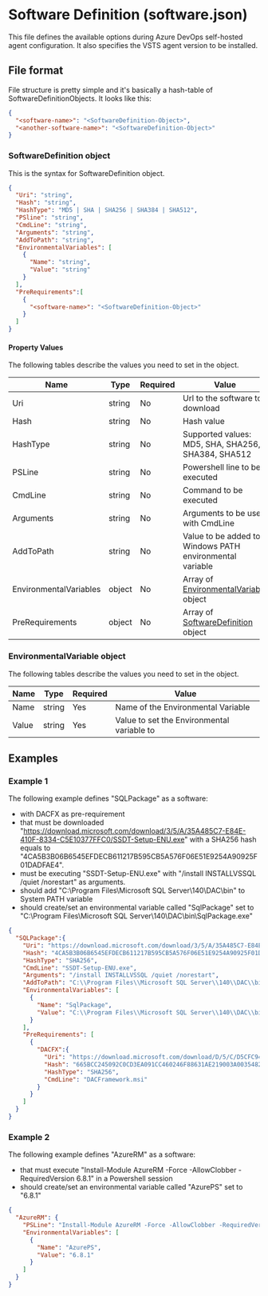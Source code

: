 # Software Definition (software.json)

This file defines the available options during Azure DevOps self-hosted agent configuration. It also specifies the VSTS agent version to be installed.

## File format

File structure is pretty simple and it's basically a hash-table of SoftwareDefinitionObjects. It looks like this:

```json
{
  "<software-name>": "<SoftwareDefinition-Object>",
  "<another-software-name>": "<SoftwareDefinition-Object>"
}
```

### SoftwareDefinition object
This is the syntax for SoftwareDefinition object.

```json
{
  "Uri": "string",
  "Hash": "string",
  "HashType": "MD5 | SHA | SHA256 | SHA384 | SHA512",
  "PSline": "string",
  "CmdLine": "string",
  "Arguments": "string",
  "AddToPath": "string",
  "EnvironmentalVariables": [
    {
      "Name": "string",
      "Value": "string"
    }
  ],
  "PreRequirements":[
    {
      "<software-name>": "<SoftwareDefinition-Object>"
    }
  ]
}
```
#### Property Values
The following tables describe the values you need to set in the object.

| Name | Type | Required | Value |
| --- | --- | --- | --- |
| Uri | string | No | Url to the software to download |
| Hash | string | No | Hash value |
| HashType | string | No | Supported values: MD5, SHA, SHA256, SHA384, SHA512 |
| PSLine | string | No | Powershell line to be executed |
| CmdLine | string | No | Command to be executed |
| Arguments | string | No | Arguments to be used with CmdLine |
| AddToPath | string | No | Value to be added to Windows PATH environmental variable |
| EnvironmentalVariables | object | No | Array of [EnvironmentalVariable](#EnvironmentalVariable-object) object |
| PreRequirements | object | No | Array of [SoftwareDefinition](#SoftwareDefinition-object) object |

### EnvironmentalVariable object
The following tables describe the values you need to set in the object.

| Name | Type | Required | Value |
| --- | --- | --- | --- |
| Name | string | Yes | Name of the Environmental Variable |
| Value | string | Yes | Value to set the Environmental variable to |

## Examples

### Example 1

The following example defines "SQLPackage" as a software:
* with DACFX as pre-requirement
* that must be downloaded "https://download.microsoft.com/download/3/5/A/35A485C7-E84E-410F-8334-C5E10377FFC0/SSDT-Setup-ENU.exe" with a SHA256 hash equals to "4CA5B3B06B6545EFDECB611217B595CB5A576F06E51E9254A90925F01DADFAE4".
* must be executing "SSDT-Setup-ENU.exe" with "/install INSTALLVSSQL /quiet /norestart" as arguments.
* should add "C:\Program Files\Microsoft SQL Server\140\DAC\bin\" to System PATH variable
* should create/set an environmental variable called "SqlPackage" set to "C:\Program Files\Microsoft SQL Server\140\DAC\bin\SqlPackage.exe"

```json
{
  "SQLPackage":{
    "Uri": "https://download.microsoft.com/download/3/5/A/35A485C7-E84E-410F-8334-C5E10377FFC0/SSDT-Setup-ENU.exe",
    "Hash": "4CA5B3B06B6545EFDECB611217B595CB5A576F06E51E9254A90925F01DADFAE4",
    "HashType": "SHA256",
    "CmdLine": "SSDT-Setup-ENU.exe",
    "Arguments": "/install INSTALLVSSQL /quiet /norestart",
    "AddToPath": "C:\\Program Files\\Microsoft SQL Server\\140\\DAC\\bin\\",
    "EnvironmentalVariables": [
      {
        "Name": "SqlPackage",
        "Value": "C:\\Program Files\\Microsoft SQL Server\\140\\DAC\\bin\\SqlPackage.exe"
      }
    ],
    "PreRequirements": [
      {
        "DACFX":{
          "Uri": "https://download.microsoft.com/download/D/5/C/D5CFC940-DA21-44D3-84FF-A0FD147F1681/EN/x86/DacFramework.msi",
          "Hash": "665BCC245092C0CD3EA091CC460246F88631AE219003A003548221507219AC74",
          "HashType": "SHA256",
          "CmdLine": "DACFramework.msi"
        }
      }
    ]
  }
}
```

### Example 2
The following example defines "AzureRM" as a software:
* that must execute "Install-Module AzureRM -Force -AllowClobber -RequiredVersion 6.8.1" in a Powershell session
* should create/set an environmental variable called "AzurePS" set to "6.8.1"

```json
{
  "AzureRM": {
    "PSLine": "Install-Module AzureRM -Force -AllowClobber -RequiredVersion 6.8.1",
    "EnvironmentalVariables": [
      {
        "Name": "AzurePS",
        "Value": "6.8.1"
      }
    ]
  }
}
```